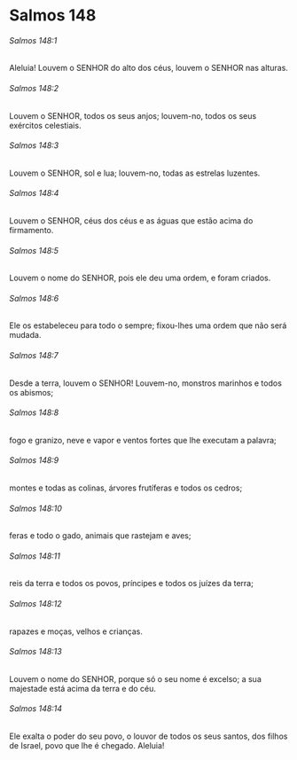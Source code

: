 # Salmos 148

###### Salmos 148:1

Aleluia! Louvem o SENHOR do alto dos céus, louvem o SENHOR nas alturas.

###### Salmos 148:2

Louvem o SENHOR, todos os seus anjos; louvem-no, todos os seus exércitos celestiais.

###### Salmos 148:3

Louvem o SENHOR, sol e lua; louvem-no, todas as estrelas luzentes.

###### Salmos 148:4

Louvem o SENHOR, céus dos céus e as águas que estão acima do firmamento.

###### Salmos 148:5

Louvem o nome do SENHOR, pois ele deu uma ordem, e foram criados.

###### Salmos 148:6

Ele os estabeleceu para todo o sempre; fixou-lhes uma ordem que não será mudada.

###### Salmos 148:7

Desde a terra, louvem o SENHOR! Louvem-no, monstros marinhos e todos os abismos;

###### Salmos 148:8

fogo e granizo, neve e vapor e ventos fortes que lhe executam a palavra;

###### Salmos 148:9

montes e todas as colinas, árvores frutíferas e todos os cedros;

###### Salmos 148:10

feras e todo o gado, animais que rastejam e aves;

###### Salmos 148:11

reis da terra e todos os povos, príncipes e todos os juízes da terra;

###### Salmos 148:12

rapazes e moças, velhos e crianças.

###### Salmos 148:13

Louvem o nome do SENHOR, porque só o seu nome é excelso; a sua majestade está acima da terra e do céu.

###### Salmos 148:14

Ele exalta o poder do seu povo, o louvor de todos os seus santos, dos filhos de Israel, povo que lhe é chegado. Aleluia!

